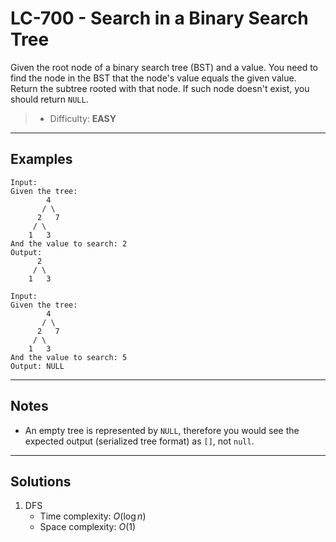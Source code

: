 # LC-700 - Search in a Binary Search Tree

Given the root node of a binary search tree (BST) and a value. You need to find the node in the BST that the node's value equals the given value. Return the subtree rooted with that node. If such node doesn't exist, you should return `NULL`.

> * Difficulty: **EASY**

---
## Examples

```
Input:
Given the tree:
        4
       / \
      2   7
     / \
    1   3
And the value to search: 2
Output:
      2
     / \
    1   3
```

```
Input:
Given the tree:
        4
       / \
      2   7
     / \
    1   3
And the value to search: 5
Output: NULL
```

---
## Notes

* An empty tree is represented by `NULL`, therefore you would see the expected output (serialized tree format) as `[]`, not `null`.

---
## Solutions

1. DFS
    * Time complexity: $O(\log{n})$
    * Space complexity: $O(1)$